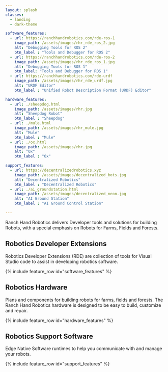 ```yaml
---
layout: splash
classes:
  - landing
  - dark-theme

software_features:
  - url: https://ranchhandrobotics.com/rde-ros-1
    image_path: /assets/images/rhr_rde_ros_2.jpg
    alt: "Debugging Tools for ROS 2"
    btn_label : "Tools and Debugger for ROS 2"
  - url: https://ranchhandrobotics.com/rde-ros-2
    image_path: /assets/images/rhr_rde_ros_1.jpg
    alt: "Debugging Tools for ROS 1"
    btn_label: "Tools and Debugger for ROS 1"
  - url: https://ranchhandrobotics.com/rde-urdf
    image_path: /assets/images/rhr_rde_urdf.jpg
    alt: "URDF Editor"
    btn_label : "Unified Robot Description Format (URDF) Editor"

hardware_features:
  - url: ./sheepdog.html
    image_path: /assets/images/rhr.jpg
    alt: "Sheepdog Robot"
    btn_label : "Sheepdog"
  - url: ./mule.html
    image_path: /assets/images/rhr_mule.jpg
    alt: "Mule"
    btn_label : "Mule"
  - url: ./ox.html
    image_path: /assets/images/rhr.jpg
    alt: "Ox"
    btn_label : "Ox"

support_features:
  - url: https://decentralizedrobotics.xyz
    image_path: /assets/images/decentralized_bots.jpg
    alt: "Decentralized Robotics"
    btn_label : "Decentralized Robotics"
  - url: ./ai_groundstation.html
    image_path: /assets/images/decentralized_neon.jpg
    alt: "AI Ground Station"
    btn_label : "AI Ground Control Station"

---
```

Ranch Hand Robotics delivers Developer tools and solutions for building Robots, with a special emphasis on Robots for Farms, Fields and Forests.

<div class="feature_row">
  <h2>Robotics Developer Extensions</h2>
  Robotics Developer Extensions (RDE) are collection of tools for Visual Studio code to assist in developing robotics software.

  {% include feature_row id="software_features" %}
</div>


<div class="feature_row">
  <h2>Robotics Hardware</h2>
  Plans and components for building robots for farms, fields and forests.  The Ranch Hand Robotics hardware is designed to be easy to build, customize and repair. 

  {% include feature_row id="hardware_features" %}
</div>

<div class="feature_row">
  <h2>Robotics Support Software</h2>
  Edge Native Software runtimes to help you communicate with and manage your robots.
  
  {% include feature_row id="support_features" %}
</div>

